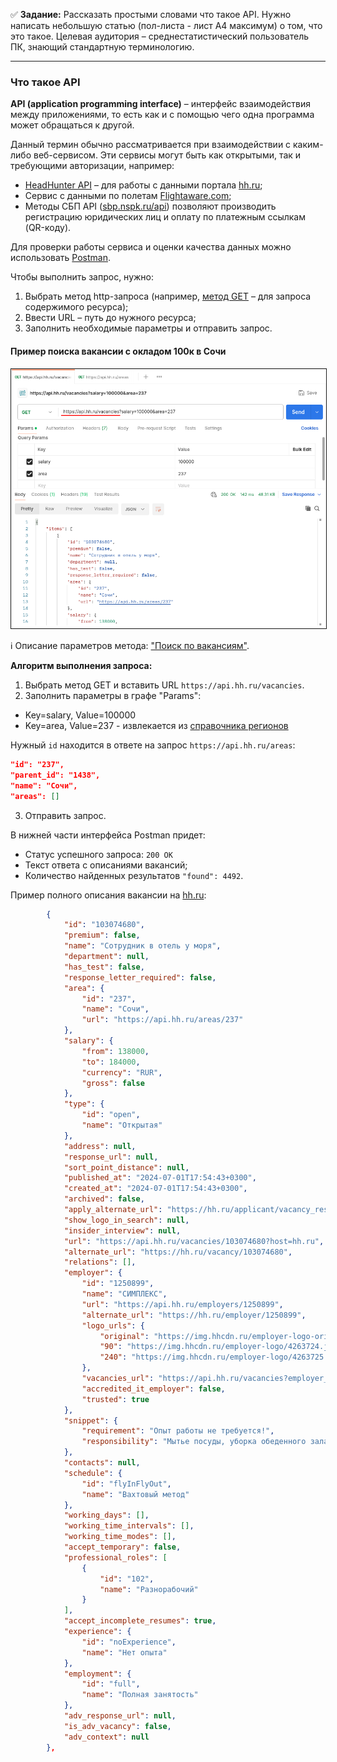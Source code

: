 :white_check_mark: **Задание:** Рассказать простыми словами что такое API. Нужно написать небольшую статью (пол-листа - лист А4 максимум) о том, что это такое. Целевая аудитория – среднестатистический пользователь ПК, знающий стандартную терминологию.

---

### Что такое API
**API (application programming interface)** – интерфейс взаимодействия между приложениями, то есть как и с помощью чего одна программа может обращаться к другой. 

Данный термин обычно рассматривается при взаимодействии с каким-либо веб-сервисом. Эти сервисы могут быть как открытыми, так и требующими авторизации, например: 
- [HeadHunter API](https://dev.hh.ru/) – для работы с данными портала [hh.ru](https://hh.ru/); 
- Сервис с данными по полетам [Flightaware.com](https://www.flightaware.com/commercial/aeroapi/);
- Методы СБП API ([sbp.nspk.ru/api](https://sbp.nspk.ru/api/)) позволяют производить регистрацию юридических лиц и оплату по платежным ссылкам (QR-коду).

Для проверки работы сервиса и оценки качества данных можно использовать [Postman](https://www.postman.com/).

Чтобы выполнить запрос, нужно:
1. Выбрать метод http-запроса (например, [метод GET](https://learning.postman.com/docs/sending-requests/create-requests/request-basics/#select-request-methods) – для запроса содержимого ресурса);
2. Ввести URL – путь до нужного ресурса;
3. Заполнить необходимые параметры и отправить запрос.

#### Пример поиска вакансии с окладом 100к в Сочи

<img src="/Screens/Postman.png" width="800" border="1">

:information_source: Описание параметров метода: ["Поиск по вакансиям"](https://api.hh.ru/openapi/redoc#tag/Poisk-vakansij/operation/get-vacancies).

**Алгоритм выполнения запроса:**
1. Выбрать метод GET и вставить URL `https://api.hh.ru/vacancies`.
2. Заполнить параметры в графе "Params":
- Key=salary, Value=100000
- Key=area, Value=237 - извлекается из [справочника регионов](https://api.hh.ru/openapi/redoc#tag/Obshie-spravochniki/operation/get-areas)

Нужный `id` находится в ответе на запрос `https://api.hh.ru/areas`:
```json
"id": "237",
"parent_id": "1438",
"name": "Сочи",
"areas": []
```
3. Отправить запрос.

В нижней части интерфейса Postman придет:
- Статус успешного запроса: `200 OK`
- Текст ответа с описаниями вакансий;
- Количество найденных результатов `"found": 4492`.

Пример полного описания вакансии на [hh.ru](https://hh.ru/):
```json
        {
            "id": "103074680",
            "premium": false,
            "name": "Сотрудник в отель у моря",
            "department": null,
            "has_test": false,
            "response_letter_required": false,
            "area": {
                "id": "237",
                "name": "Сочи",
                "url": "https://api.hh.ru/areas/237"
            },
            "salary": {
                "from": 138000,
                "to": 184000,
                "currency": "RUR",
                "gross": false
            },
            "type": {
                "id": "open",
                "name": "Открытая"
            },
            "address": null,
            "response_url": null,
            "sort_point_distance": null,
            "published_at": "2024-07-01T17:54:43+0300",
            "created_at": "2024-07-01T17:54:43+0300",
            "archived": false,
            "apply_alternate_url": "https://hh.ru/applicant/vacancy_response?vacancyId=103074680",
            "show_logo_in_search": null,
            "insider_interview": null,
            "url": "https://api.hh.ru/vacancies/103074680?host=hh.ru",
            "alternate_url": "https://hh.ru/vacancy/103074680",
            "relations": [],
            "employer": {
                "id": "1250899",
                "name": "СИМПЛЕКС",
                "url": "https://api.hh.ru/employers/1250899",
                "alternate_url": "https://hh.ru/employer/1250899",
                "logo_urls": {
                    "original": "https://img.hhcdn.ru/employer-logo-original/955799.jpg",
                    "90": "https://img.hhcdn.ru/employer-logo/4263724.jpeg",
                    "240": "https://img.hhcdn.ru/employer-logo/4263725.jpeg"
                },
                "vacancies_url": "https://api.hh.ru/vacancies?employer_id=1250899",
                "accredited_it_employer": false,
                "trusted": true
            },
            "snippet": {
                "requirement": "Опыт работы не требуется!",
                "responsibility": "Мытье посуды, уборка обеденного зала. Помощь в приготовлении блюд."
            },
            "contacts": null,
            "schedule": {
                "id": "flyInFlyOut",
                "name": "Вахтовый метод"
            },
            "working_days": [],
            "working_time_intervals": [],
            "working_time_modes": [],
            "accept_temporary": false,
            "professional_roles": [
                {
                    "id": "102",
                    "name": "Разнорабочий"
                }
            ],
            "accept_incomplete_resumes": true,
            "experience": {
                "id": "noExperience",
                "name": "Нет опыта"
            },
            "employment": {
                "id": "full",
                "name": "Полная занятость"
            },
            "adv_response_url": null,
            "is_adv_vacancy": false,
            "adv_context": null
        },
```
